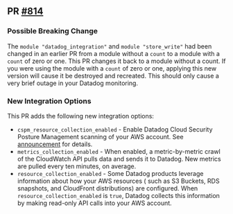 ## PR [#814](https://github.com/cloudposse/terraform-aws-components/pull/814)

### Possible Breaking Change

The `module "datadog_integration"` and `module "store_write"` had been changed in an earlier PR from a module without a
`count` to a module with a `count` of zero or one. This PR changes it back to a module without a count. If you were
using the module with a `count` of zero or one, applying this new version will cause it be destroyed and recreated. This
should only cause a very brief outage in your Datadog monitoring.

### New Integration Options

This PR adds the following new integration options:

- `cspm_resource_collection_enabled` - Enable Datadog Cloud Security Posture Management scanning of your AWS account.
  See [announcement](https://www.datadoghq.com/product/cloud-security-management/cloud-security-posture-management/) for
  details.
- `metrics_collection_enabled` - When enabled, a metric-by-metric crawl of the CloudWatch API pulls data and sends it to
  Datadog. New metrics are pulled every ten minutes, on average.
- `resource_collection_enabled` - Some Datadog products leverage information about how your AWS resources ( such as S3
  Buckets, RDS snapshots, and CloudFront distributions) are configured. When `resource_collection_enabled` is `true`,
  Datadog collects this information by making read-only API calls into your AWS account.
